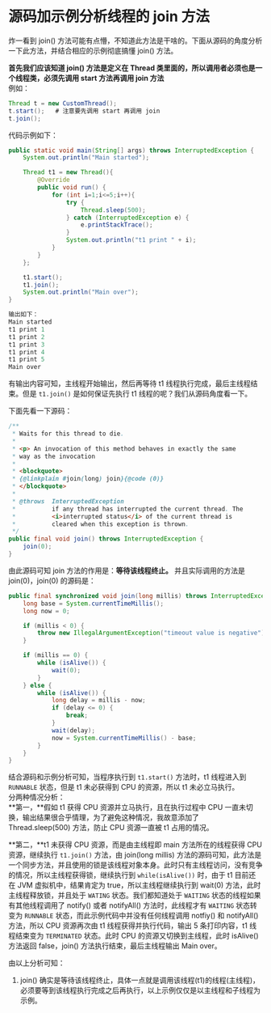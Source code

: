 # 源码加示例分析线程的 join 方法

炸一看到 join() 方法可能有点懵，不知道此方法是干啥的。下面从源码的角度分析一下此方法，并结合相应的示例彻底搞懂 join() 方法。

**首先我们应该知道 join() 方法是定义在 Thread 类里面的，所以调用者必须也是一个线程类，必须先调用 start 方法再调用 join 方法**  
例如：

```java
Thread t = new CustomThread();
t.start();   # 注意要先调用 start 再调用 join
t.join();
```

代码示例如下：

```java
public static void main(String[] args) throws InterruptedException {
    System.out.println("Main started");

    Thread t1 = new Thread(){
        @Override
        public void run() {
            for (int i=1;i<=5;i++){
            	try {
                	Thread.sleep(500);
                } catch (InterruptedException e) {
                  	e.printStackTrace();
                }
                System.out.println("t1 print " + i);
            }
        }
    };

    t1.start();
    t1.join();
    System.out.println("Main over");
}

输出如下：
Main started
t1 print 1
t1 print 2
t1 print 3
t1 print 4
t1 print 5
Main over
```

有输出内容可知，主线程开始输出，然后再等待 t1 线程执行完成，最后主线程结束。但是 `t1.join()` 是如何保证先执行 t1 线程的呢？我们从源码角度看一下。

下面先看一下源码：

```java
/**
 * Waits for this thread to die.
 *
 * <p> An invocation of this method behaves in exactly the same
 * way as the invocation
 *
 * <blockquote>
 * {@linkplain #join(long) join}{@code (0)}
 * </blockquote>
 *
 * @throws  InterruptedException
 *          if any thread has interrupted the current thread. The
 *          <i>interrupted status</i> of the current thread is
 *          cleared when this exception is thrown.
 */
public final void join() throws InterruptedException {
    join(0);
}
```

由此源码可知 join 方法的作用是：**等待该线程终止。** 并且实际调用的方法是 join(0)，join(0) 的源码是：

```java
public final synchronized void join(long millis) throws InterruptedException {
    long base = System.currentTimeMillis();
    long now = 0;

    if (millis < 0) {
        throw new IllegalArgumentException("timeout value is negative");
    }

    if (millis == 0) {
        while (isAlive()) {
            wait(0);
        }
    } else {
        while (isAlive()) {
            long delay = millis - now;
            if (delay <= 0) {
                break;
            }
            wait(delay);
            now = System.currentTimeMillis() - base;
        }
    }
}
```

结合源码和示例分析可知，当程序执行到 `t1.start()` 方法时，t1 线程进入到 `RUNNABLE` 状态，但是 t1 未必获得到 CPU 的资源，所以 t1 未必立马执行。  
分两种情况分析：  
**第一，**假如 t1 获得 CPU 资源并立马执行，且在执行过程中 CPU 一直未切换，输出结果很合乎情理，为了避免这种情况，我故意添加了 Thread.sleep(500) 方法，防止 CPU 资源一直被 t1 占用的情况。

**第二，**t1 未获得 CPU 资源，而是由主线程即 main 方法所在的线程获得 CPU 资源，继续执行 `t1.join()` 方法，由 join(long millis) 方法的源码可知，此方法是一个同步方法，并且使用的锁是该线程对象本身。此时只有主线程访问，没有竞争的情况，所以主线程获得锁，继续执行到 `while(isAlive())` 时，由于 t1 目前还在 JVM 虚拟机中，结果肯定为 true，所以主线程继续执行到 wait(0) 方法，此时主线程释放锁，并且处于 `WATING` 状态。我们都知道处于 `WAITING` 状态的线程如果有其他线程调用了 notify() 或者 notifyAll() 方法时，此线程才有 `WAITING` 状态转变为 `RUNNABLE` 状态，而此示例代码中并没有任何线程调用 notfiy() 和 notifyAll() 方法，所以 CPU 资源再次由 t1 线程获得并执行代码，输出 5 条打印内容，t1 线程结束变为 `TERMINATED` 状态。此时 CPU 的资源又切换到主线程，此时 isAlive() 方法返回 false，join() 方法执行结束，最后主线程输出 Main over。

由以上分析可知：  

1. join() 确实是等待该线程终止，具体一点就是调用该线程(t1)的线程(主线程)，必须要等到该线程执行完成之后再执行，以上示例仅仅是以主线程和子线程为示例。


























